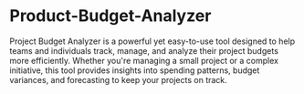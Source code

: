 # Product-Budget-Analyzer
Project Budget Analyzer is a powerful yet easy-to-use tool designed to help teams and individuals track, manage, and analyze their project budgets more efficiently. Whether you're managing a small project or a complex initiative, this tool provides insights into spending patterns, budget variances, and forecasting to keep your projects on track.
